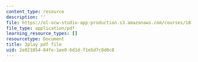 ```yaml
---
content_type: resource
description: ''
file: https://ol-ocw-studio-app-production.s3.amazonaws.com/courses/18-03sc-differential-equations-fall-2011/2e02105484fe1ee06d1df1e5d7c8d0c8_vP-oRQqmeg4.pdf
file_type: application/pdf
learning_resource_types: []
resourcetype: Document
title: 3play pdf file
uid: 2e021054-84fe-1ee0-6d1d-f1e5d7c8d0c8
---
```

